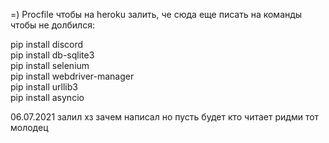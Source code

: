
=) Procfile чтобы на heroku залить, че сюда еще писать
на команды чтобы не долбился:

pip install discord <br>
pip install db-sqlite3 <br>
pip install selenium <br>
pip install webdriver-manager <br>
pip install urllib3 <br>
pip install asyncio <br>

06.07.2021 залил хз зачем написал но пусть будет
кто читает ридми тот молодец
